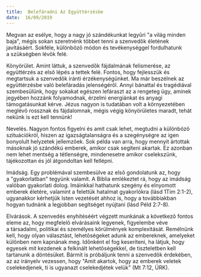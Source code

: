 ```yaml
---
title:  Belefáradni Az Együttérzésbe
date:  16/09/2019
---
```


Megvan az esélye, hogy a nagy jó szándékunkat legyûri "a világ minden baja", mégis sokan szeretnénk többet tenni a szenvedõk életének javításáért. Sokféle, különbözõ módon és tevékenységgel fordulhatunk a szükségben lévõk felé.

Könyörület. Amint láttuk, a szenvedõk fájdalmának felismerése, az együttérzés az elsõ lépés a tettek felé. Fontos, hogy fejlesszük és megtartsuk a szenvedõk iránti érzékenységünket. Ma már beszélnek az együttérzésbe való belefáradás jelenségérõl. Annyi bánattal és tragédiával szembesülünk, hogy sokakat egészen lefáraszt az a rengeteg ügy, aminek jegyében hozzánk folyamodnak, érzelmi energiánkat és anyagi támogatásunkat kérve. Jézus nagyon is tudatában volt a környezetében meglévõ rossznak és fájdalomnak, mégis végig könyörületes maradt, tehát nekünk is ezt kell tennünk!

Nevelés. Nagyon fontos figyelni és amit csak lehet, megtudni a különbözõ szituációkról, hiszen az igazságtalanságra és a szegénységre az igen bonyolult helyzetek jellemzõek. Sok példa van arra, hogy mennyit ártottak másoknak jó szándékú emberek, amikor csak segíteni akartak. Ez azonban nem lehet mentség a tétlenségre, mindenesetre amikor cselekszünk, tájékozottan és jól átgondoltan kell fellépni.

Imádság. Egy problémával szembesülve az elsõ gondolatunk az, hogy a "gyakorlatban" tegyünk valamit. A Biblia emlékeztet rá, hogy az imádság valóban gyakorlati dolog. Imáinkkal hathatunk szegény és elnyomott emberek életére, valamint a felettük hatalmat gyakorlókra (lásd 1Tim 2:1-2), ugyanakkor kérhetjük Isten vezetését ahhoz is, hogy a továbbiakban hogyan tudnánk a legjobban segítséget nyújtani (lásd Péld 2:7-8).

Elvárások. A szenvedés enyhítéséért végzett munkának a következõ fontos eleme az, hogy megfelelõ elvárásaink legyenek, figyelembe véve a társadalmi, politikai és személyes körülmények komplexitását. Remélnünk kell, hogy olyan választást, lehetõségeket adunk az embereknek, amelyeket különben nem kapnának meg. Idõnként el fog keseríteni, ha látjuk, hogy egyesek mit kezdenek a felkínált lehetõségekkel, de tiszteletben kell tartanunk a döntésüket. Bármit is próbáljunk tenni a szenvedõk érdekében, az az irányelv vezessen, hogy "Amit akartok, hogy az emberek veletek cselekedjenek, ti is ugyanazt cselekedjétek velük" (Mt 7:12, ÚRK).